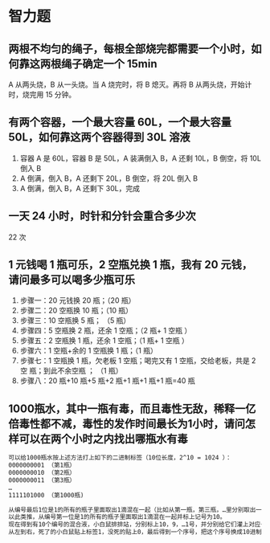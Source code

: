 # 智力题

## 两根不均匀的绳子，每根全部烧完都需要一个小时，如何靠这两根绳子确定一个 15min

A 从两头烧，B 从一头烧。当 A 烧完时，将 B 熄灭。再将 B 从两头烧，开始计时，烧完用 15 分钟。

## 有两个容器，一个最大容量 60L，一个最大容量 50L，如何靠这两个容器得到 30L 溶液

1. 容器 A 是 60L，容器 B 是 50L，A 装满倒入 B，A 还剩 10L，B 倒空，将 10L 倒入 B
2. A 倒满，倒入 B，A 还剩下 20L，B 倒空，将 20L 倒入 B
3. A 倒满，倒入 B，A 还剩下 30L，完成

## 一天 24 小时，时针和分针会重合多少次

22 次

## 1 元钱喝 1 瓶可乐，2 空瓶兑换 1 瓶，我有 20 元钱，请问最多可以喝多少瓶可乐

1. 步骤一：20 元钱换 20 瓶；（20 瓶）
2. 步骤二：20 空瓶换 10 瓶；（10 瓶）
3. 步骤三：10 空瓶换 5 瓶； （5 瓶）
4. 步骤四：5 空瓶换 2 瓶，还余 1 空瓶；（2 瓶+ 1 空瓶 ）
5. 步骤五：2 空瓶换 1 瓶，还余 1 空瓶；（1 瓶+ 1 空瓶 ）
6. 步骤六：1 空瓶+余的 1 空瓶换 1 瓶；（1 瓶）
7. 步骤七：1 空瓶换 1 瓶，欠老板 1 空瓶；喝完又有 1 空瓶，交给老板，共是 2 空 瓶；到此不余空瓶 ； （1 瓶）
8. 步骤八：20 瓶+10 瓶+5 瓶+2 瓶+1 瓶+1 瓶+1 瓶=40 瓶

## 1000瓶水，其中一瓶有毒，而且毒性无敌，稀释一亿倍毒性都不减，毒性的发作时间最长为1小时，请问怎样可以在两个小时之内找出哪瓶水有毒

```txt
可以给1000瓶水按上述方法打上如下的二进制标签（10位长度，2^10 = 1024 ）：
0000000001 （第1瓶）
0000000010 （第2瓶）
0000000011 （第3瓶）
…
1111101000 （第1000瓶)

从编号最后1位是1的所有的瓶子里面取出1滴混在一起（比如从第一瓶，第三瓶，…里分别取出一滴混在一起）并标上记号为1。
以此类推，从编号第一位是1的所有的瓶子里面取出1滴混在一起并标上记号为10。
现在得到有10个编号的混合液，小白鼠排排站，分别标上10，9，…1号，并分别给它们灌上对应号码的混合液。1个小时过去了，看看老鼠的死亡情况：
从左到右，死了的小白鼠贴上标签1，没死的贴上0，最后得到一个序号，把这个序号换成10进制的数字，就是有毒的那瓶水的编号。
```
